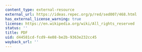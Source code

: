 ```yaml
---
content_type: external-resource
external_url: https://ideas.repec.org/p/red/sed007/468.html
has_external_license_warning: true
license: https://en.wikipedia.org/wiki/All_rights_reserved
status: ''
title: PDF
uid: d44581cd-fcd9-4e08-be2b-9363e232cc45
wayback_url: ''
---
```

